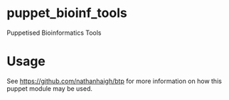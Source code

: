 puppet_bioinf_tools
===================

Puppetised Bioinformatics Tools

Usage
=====
See https://github.com/nathanhaigh/btp for more information on how this puppet module may be used.